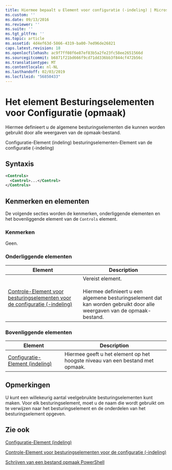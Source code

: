 ```yaml
---
title: Hiermee bepaalt u Element voor configuratie (-indeling) | Microsoft Docs
ms.custom: ''
ms.date: 09/13/2016
ms.reviewer: ''
ms.suite: ''
ms.tgt_pltfrm: ''
ms.topic: article
ms.assetid: 4d4ef63d-5866-4319-ba00-7ed96de26821
caps.latest.revision: 18
ms.openlocfilehash: ac9f7ff08f6e87ef83b5a2fe23fc58ee2651566d
ms.sourcegitcommit: b6871f21bd666f9cd71dd336bb3f844cf472b56c
ms.translationtype: MT
ms.contentlocale: nl-NL
ms.lasthandoff: 02/03/2019
ms.locfileid: "56850433"
---
```

# <a name="controls-element-for-configuration-format"></a>Het element Besturingselementen voor Configuratie (opmaak)

Hiermee definieert u de algemene besturingselementen die kunnen worden gebruikt door alle weergaven van de opmaak-bestand.

Configuratie-Element (indeling) besturingselementen-Element van de configuratie (-indeling)

## <a name="syntax"></a>Syntaxis

```xml
<Controls>
  <Control>...</Control>
</Controls>
```

## <a name="attributes-and-elements"></a>Kenmerken en elementen

De volgende secties worden de kenmerken, onderliggende elementen en het bovenliggende element van de `Controls` element.

### <a name="attributes"></a>Kenmerken

Geen.

### <a name="child-elements"></a>Onderliggende elementen

|Element|Description|
|-------------|-----------------|
|[Controle-Element voor besturingselementen voor de configuratie (-indeling)](./control-element-for-controls-for-configuration-format.md)|Vereist element.<br /><br /> Hiermee definieert u een algemene besturingselement dat kan worden gebruikt door alle weergaven van de opmaak-bestand.|

### <a name="parent-elements"></a>Bovenliggende elementen

|Element|Description|
|-------------|-----------------|
|[Configuratie-Element (indeling)](./configuration-element-format.md)|Hiermee geeft u het element op het hoogste niveau van een bestand met opmaak.|

## <a name="remarks"></a>Opmerkingen

U kunt een willekeurig aantal veelgebruikte besturingselementen kunt maken. Voor elk besturingselement, moet u de naam die wordt gebruikt om te verwijzen naar het besturingselement en de onderdelen van het besturingselement opgeven.

## <a name="see-also"></a>Zie ook

[Configuratie-Element (indeling)](./configuration-element-format.md)

[Controle-Element voor besturingselementen voor de configuratie (-indeling)](./control-element-for-controls-for-configuration-format.md)

[Schrijven van een bestand opmaak PowerShell](./writing-a-powershell-formatting-file.md)
